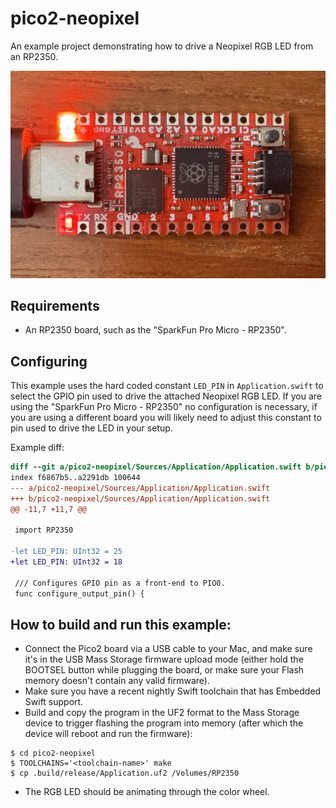# pico2-neopixel

An example project demonstrating how to drive a Neopixel RGB LED from an RP2350.

![A SparkFun Pro Micro - RP2350 with its RGB LED glowing Red](assets/images/example.jpg)

## Requirements

- An RP2350 board, such as the "SparkFun Pro Micro - RP2350".

## Configuring

This example uses the hard coded constant `LED_PIN` in `Application.swift` to select the GPIO pin used to drive the attached Neopixel RGB LED. If you are using the "SparkFun Pro Micro - RP2350" no configuration is necessary, if you are using a different board you will likely need to adjust this constant to pin used to drive the LED in your setup.

Example diff:

```diff
diff --git a/pico2-neopixel/Sources/Application/Application.swift b/pico2-neopixel/Sources/Application/Application.swift
index f6867b5..a2291db 100644
--- a/pico2-neopixel/Sources/Application/Application.swift
+++ b/pico2-neopixel/Sources/Application/Application.swift
@@ -11,7 +11,7 @@
 
 import RP2350
 
-let LED_PIN: UInt32 = 25
+let LED_PIN: UInt32 = 18
 
 /// Configures GPIO pin as a front-end to PIO0.
 func configure_output_pin() {
```

## How to build and run this example:

- Connect the Pico2 board via a USB cable to your Mac, and make sure it's in the USB Mass Storage firmware upload mode (either hold the BOOTSEL button while plugging the board, or make sure your Flash memory doesn't contain any valid firmware).
- Make sure you have a recent nightly Swift toolchain that has Embedded Swift support.
- Build and copy the program in the UF2 format to the Mass Storage device to trigger flashing the program into memory (after which the device will reboot and run the firmware):
``` console
$ cd pico2-neopixel
$ TOOLCHAINS='<toolchain-name>' make
$ cp .build/release/Application.uf2 /Volumes/RP2350
```
- The RGB LED should be animating through the color wheel.
